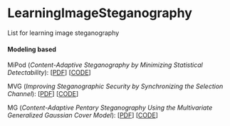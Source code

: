 # LearningImageSteganography
List for learning image steganography

#### Modeling based 

MiPod (*Content-Adaptive Steganography by Minimizing Statistical Detectability*): [[PDF](#http://ws.binghamton.edu/fridrich/Research/MiPOD.pdf)] [[CODE](#http://dde.binghamton.edu/download/stego_algorithms/download/MiPOD_matlab.zip)]

MVG (*Improving Steganographic Security by Synchronizing the Selection Channel*): [[PDF](#http://dde.binghamton.edu/kodovsky/pdf/ICASSP2013_Multivariate_Gaussian_model.pdf)] [[CODE](#http://dde.binghamton.edu/download/stego_algorithms/download/MVG_matlab.zip)]

MG (*Content-Adaptive Pentary Steganography Using the Multivariate Generalized Gaussian Cover Model*): [[PDF](#http://dde.binghamton.edu/vsedighi/pdf/SPIE2015_Content_Adaptive_Pentary_Steganography_Using_The_Multivariate_Generalized_Gaussian_Cover_Model.pdf)] [[CODE](#http://dde.binghamton.edu/download/stego_algorithms/download/MG_matlab.zip)]
